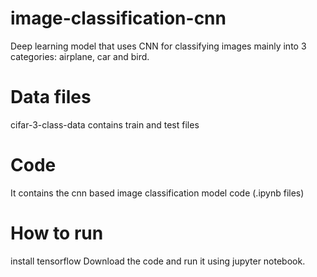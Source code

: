 # image-classification-cnn
Deep learning model that uses CNN for classifying images mainly into 3 categories: airplane, car and bird.

Data files
===========
cifar-3-class-data contains train and test files

Code
====
It contains the cnn based image classification model code (.ipynb files)

How to run
===========
install tensorflow 
Download the code and run it using jupyter notebook.
